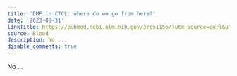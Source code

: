 ```yaml
---
title: 'DMF in CTCL: where do we go from here?'
date: '2023-08-31'
linkTitle: https://pubmed.ncbi.nlm.nih.gov/37651156/?utm_source=curl&utm_medium=rss&utm_campaign=journals&utm_content=7603509&fc=None&ff=20230901181249&v=2.17.9.post6+86293ac
source: Blood
description: No ...
disable_comments: true
---
```

No ...